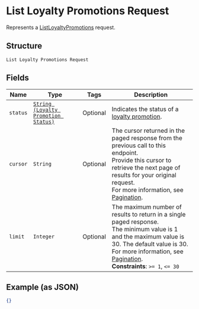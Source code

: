 
# List Loyalty Promotions Request

Represents a [ListLoyaltyPromotions](../../doc/api/loyalty.md#list-loyalty-promotions) request.

## Structure

`List Loyalty Promotions Request`

## Fields

| Name | Type | Tags | Description |
|  --- | --- | --- | --- |
| `status` | [`String (Loyalty Promotion Status)`](../../doc/models/loyalty-promotion-status.md) | Optional | Indicates the status of a [loyalty promotion](../../doc/models/loyalty-promotion.md). |
| `cursor` | `String` | Optional | The cursor returned in the paged response from the previous call to this endpoint.<br>Provide this cursor to retrieve the next page of results for your original request.<br>For more information, see [Pagination](https://developer.squareup.com/docs/build-basics/common-api-patterns/pagination). |
| `limit` | `Integer` | Optional | The maximum number of results to return in a single paged response.<br>The minimum value is 1 and the maximum value is 30. The default value is 30.<br>For more information, see [Pagination](https://developer.squareup.com/docs/build-basics/common-api-patterns/pagination).<br>**Constraints**: `>= 1`, `<= 30` |

## Example (as JSON)

```json
{}
```

